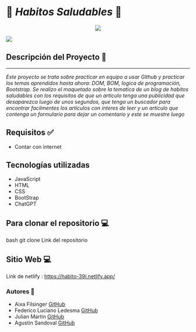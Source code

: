 # 🦋 *Habitos Saludables* 🦋

<div style = "text-align:center">
<img src= "https://cdn-icons-png.flaticon.com/512/4310/4310163.png"/>
</div>


<p align="left">
   <img src="https://img.shields.io/badge/STATUS-ESTA%20TERMINADO-green">
</p>

## Descripción del Proyecto 📃
<hr>

*Este proyecto se trata sobre practicar en equipo a usar Github y practicar los temas aprendidos hasta ahora: DOM, BOM, logica de programación, Bootstrap. Se realizo el maquetado sobre la tematica de un blog de habitos saludables con los requisitos de que un articulo tenga una publicidad que desaparezca luego de unos segundos, que tenga un buscador para encontrar facilmentes los articulos con interes de leer y un articulo que contenga un formulario para dejar un comentario y este se muestre luego*

## Requisitos ✅

- Contar con internet

## Tecnologías utilizadas
- JavaScript
- HTML
- CSS
- BootStrap
- ChatGPT


## Para clonar el repositorio 💻

bash
git clone Link del repositorio

## Sitio Web 💻
Link de netlify : https://habito-39i.netlify.app/
### Autores 👣
+ Aixa Filsinger [GitHub](https://github.com/AixaFilsinger)
+ Federico Luciano Ledesma [GitHub](https://github.com/Fedreric)
+ Julian Martin [GitHub](https://github.com/Juliancito1)
+ Agustin Sandoval [GitHub](https://github.com/Agustincomics)